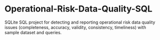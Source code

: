 # Operational-Risk-Data-Quality-SQL
SQLite SQL project for detecting and reporting operational risk data quality issues (completeness, accuracy, validity, consistency, timeliness) with sample dataset and queries.
